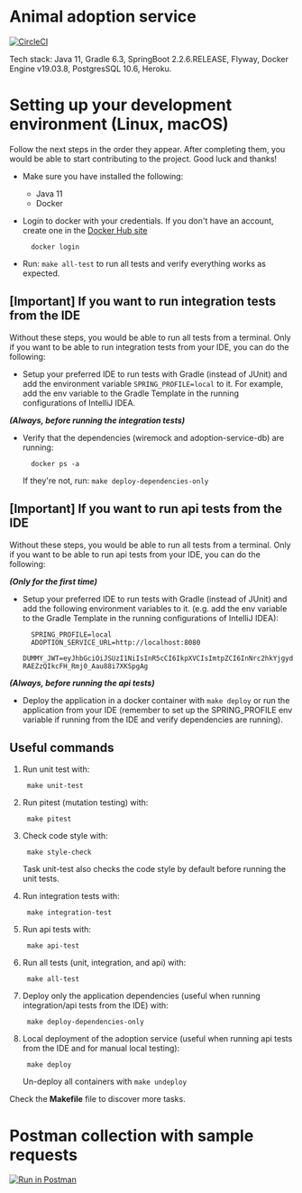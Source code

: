 # Animal adoption service

[![CircleCI](https://circleci.com/gh/rescued-animals-platform/adoption-service.svg?style=shield)](https://circleci.com/gh/rescued-animals-platform/adoption-service)


Tech stack: Java 11, Gradle 6.3, SpringBoot 2.2.6.RELEASE, Flyway, Docker Engine v19.03.8, PostgresSQL 10.6, Heroku.

# Setting up your development environment (Linux, macOS)

Follow the next steps in the order they appear. After completing them, you would be able to start contributing to the project. Good luck and thanks!

- Make sure you have installed the following:
    - Java 11
    - Docker
    
- Login to docker with your credentials. If you don't have an account, create one in the [Docker Hub site](https://hub.docker.com/)

        docker login
 
- Run: `make all-test` to run all tests and verify everything works as expected.

## [Important] If you want to run integration tests from the IDE

Without these steps, you would be able to run all tests from a terminal. Only if you want to be able to run integration tests from your IDE, you can do the following:
        
- Setup your preferred IDE to run tests with Gradle (instead of JUnit) and add the environment variable `SPRING_PROFILE=local` to it. For example, add the env variable to the Gradle Template in the running configurations of IntelliJ IDEA.

_**(Always, before running the integration tests)**_

- Verify that the dependencies (wiremock and adoption-service-db) are running:

        docker ps -a    
  
  If they're not, run: `make deploy-dependencies-only`
  
## [Important] If you want to run api tests from the IDE

Without these steps, you would be able to run all tests from a terminal. Only if you want to be able to run api tests from your IDE, you can do the following:

_**(Only for the first time)**_
        
- Setup your preferred IDE to run tests with Gradle (instead of JUnit) and add the following environment variables to it. (e.g. add the env variable to the Gradle Template in the running configurations of IntelliJ IDEA):

        SPRING_PROFILE=local
        ADOPTION_SERVICE_URL=http://localhost:8080
        DUMMY_JWT=eyJhbGciOiJSUzI1NiIsInR5cCI6IkpXVCIsImtpZCI6InNrc2hkYjgydHUzYm5pb3NodWprbnNraGRiYmprc2JvM3UifQ.eyJpc3MiOiJodHRwOi8vbG9jYWxob3N0OjgxMjMvIiwic3ViIjoiMTIzNDU2Nzg5MCIsImF1ZCI6Imh0dHBzOi8vYW5pbWFsZXMtcmVzY2F0YWRvcy9zZXJ2aWNpby1hZG9wY2lvbmVzLmVjIiwiaWF0IjoxNTg2NjM3MDQyLCJleHAiOjkwODY3MjM0NDIsInBlcm1pc3Npb25zIjpbInJlYWQ6YW5pbWFscyIsImNyZWF0ZTphbmltYWxzIiwidXBkYXRlOm9yZ2FuaXphdGlvbiJdfQ.bDGWWfgkZ_OqtKzltBfWFe321fRHlkpvBbMDEHy4vGk3U22Eb2SRNHJGxKZNw7oRVfUHPN7TKPFHvn3vr5zOMjptGUWbtXg9O1C9b_KpMfHEOHEV87aW2kpMJct5UY0h_cpKEI2bl10JD2Q49Qo1pnCmlauf4Gekgnb0BkhCaX4GZdlc5x3qQCfk_kaNhhI7_f52eRuACr3kWhR1mYrtKfHPpplm8PauWtG1Vt4AoheMLzqef8pW1gXNwJxUzi6VM2qqATV6j_Yxl4AxenqcV9SYrhn5EjFSypTW0kb_R56p9sc7MCIi_e-RAEZzQIkcFH_Rmj0_Aau88i7XKSpgAg

_**(Always, before running the api tests)**_

- Deploy the application in a docker container with `make deploy` or run the application from your IDE (remember to set up the SPRING_PROFILE env variable if running from the IDE and verify dependencies are running).
        
## Useful commands

1. Run unit test with:
        
        make unit-test

2. Run pitest (mutation testing) with:
    
        make pitest
        
3. Check code style with:
        
        make style-check
        
   Task unit-test also checks the code style by default before running the unit tests.

3. Run integration tests with:

        make integration-test

4. Run api tests with:

        make api-test

5. Run all tests (unit, integration, and api) with:

        make all-test

6. Deploy only the application dependencies (useful when running integration/api tests from the IDE) with:

        make deploy-dependencies-only
        
7. Local deployment of the adoption service (useful when running api tests from the IDE and for manual local testing):

        make deploy
        
   Un-deploy all containers with `make undeploy`
        

Check the **Makefile** file to discover more tasks.

# Postman collection with sample requests

[![Run in Postman](https://run.pstmn.io/button.svg)](https://app.getpostman.com/run-collection/3916ba8b54f6943cb99b)